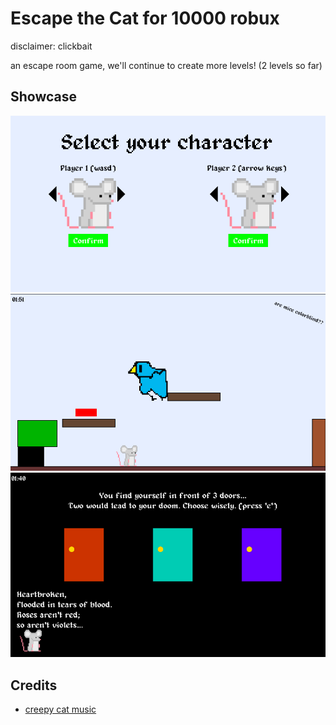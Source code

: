 # Escape the Cat for 10000 robux

disclaimer: clickbait

an escape room game, we'll continue to create more levels! (2 levels so far)

## Showcase

<img src="assets/img 1.png"/>
<img src="assets/img 2.png"/>
<img src="assets/img 3.png"/>

## Credits

- [creepy cat music](https://www.youtube.com/watch?v=7mt1U2T7awc)
